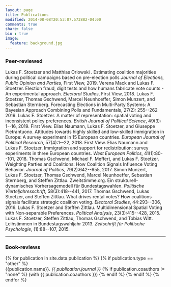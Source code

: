 ```yaml
---
layout: page
title: Publications
modified: 2014-08-08T20:53:07.573882-04:00
comments: true
share: false
bio : true
image:
  feature: background.jpg
---
```



<h3>Peer-reviewed</h3>

<tr valign="top">
<td align="right" class="bibtexnumber">
</td>
<td class="bibtexitem">
Lukas&nbsp;F. Stoetzer and  Matthias Orlowski .
Estimating coalition majorities during political campaigns based on pre-election polls
 <em>Journal of Elections, Public Opinion and Parties</em>, First View, 2019.

</td>
</tr>

<tr valign="top">
<td align="right" class="bibtexnumber">
</td>
<td class="bibtexitem">
Verena Mack and Lukas&nbsp;F. Stoetzer.
 Election fraud, digit tests and how humans fabricate vote counts -
  An experimental approach.
 <em>Electoral Studies</em>, First View, 2018.

</td>
</tr>

<tr class="spacer"><td></td></tr>

<tr valign="top">
<td align="right" class="bibtexnumber">
</td>
<td class="bibtexitem">
Lukas&nbsp;F. Stoetzer, Thomas Gschwend, Marcel Neunhoeffer, Simon Munzert, and
  Sebastian Sternberg.
 Forecasting Elections in Multi-Party Systems: A Bayesian Approach
  Combining Polls and Fundamentals, 27(2): 255--262 2019.

</td>
</tr>

<tr class="spacer"><td></td></tr>

<tr valign="top">
<td align="right" class="bibtexnumber">
</td>
<td class="bibtexitem">
Lukas&nbsp;F. Stoetzer.
 A matter of representation: spatial voting and inconsistent policy
  preferences.
 <em>British Journal of Political Science</em>, 49(3): 1--16, 2019. First
  View.

</td>
</tr>

<tr class="spacer"><td></td></tr>

<tr valign="top">
<td align="right" class="bibtexnumber">
</td>
<td class="bibtexitem">
Elias Naumann, Lukas F. Stoetzer, and Giuseppe Pietrantuono.
 Attitudes towards highly skilled and low-skilled immigration in
  Europe: A survey experiment in 15 European countries.
 <em>European Journal of Political Research</em>, 57(4):1--22, 2018.
  First View.

</td>
</tr>

<tr class="spacer"><td></td></tr>

<tr valign="top">
<td align="right" class="bibtexnumber">
</td>
<td class="bibtexitem">
Elias Naumann and Lukas&nbsp;F. Stoetzer.
 Immigration and support for redistribution: survey experiments in
  three European countries.
 <em>West European Politics</em>, 41(1):80--101, 2018.


<tr class="spacer"><td></td></tr>

<tr valign="top">
<td align="right" class="bibtexnumber">
</td>
<td class="bibtexitem">
Thomas Gschwend, Michael&nbsp;F. Meffert, and Lukas&nbsp;F. Stoetzer.
 Weighting Parties and Coalitions: How Coalition Signals Influence
  Voting Behavior.
 <em>Journal of Politics</em>, 79(2):642--655, 2017.

</td>
</tr>
<tr class="spacer"><td></td></tr>

<tr valign="top">
<td align="right" class="bibtexnumber">
</td>
<td class="bibtexitem">
Simon Munzert, Lukas&nbsp;F. Stoetzer, Thomas Gschwend, Marcel Neunhoeffer,
  Sebastian Sternberg, and Steffen Zittlau.
 Zweitstimme.org. Ein strukturell-dynamisches Vorhersagemodell
  f&uuml;r Bundestagswahlen.
 <em>Politische Vierteljahresschrift</em>, 58(3):418--441, 2017.

</td>
</tr>
<tr class="spacer"><td></td></tr>

<tr valign="top">
<td align="right" class="bibtexnumber">
</td>
<td class="bibtexitem">
Thomas Gschwend, Lukas Stoetzer, and Steffen Zittlau.
 What drives rental votes? How coalitions signals facilitate
  strategic coalition voting.
 <em>Electoral Studies</em>, 44:293--306, 2016.

</td>
</tr>
<tr class="spacer"><td></td></tr>

<tr valign="top">
<td align="right" class="bibtexnumber">
</td>
<td class="bibtexitem">
Lukas&nbsp;F. Stoetzer and Steffen Zittlau.
 Multidimensional Spatial Voting with Non-separable Preferences.
 <em>Political Analysis</em>, 23(3):415--428, 2015.

</td>
</tr>
<tr class="spacer"><td></td></tr>

<tr valign="top">
<td align="right" class="bibtexnumber">
</td>
<td class="bibtexitem">
Lukas&nbsp;F. Stoetzer, Steffen Zittlau, Thomas Gschwend, and Tobias Witt.
 Leihstimmen in Bundestagswahljahr 2013.
 <em>Zeitschrift f&uuml;r Politische Psychologie</em>, (1):88--107,
  2015.

</td>
</tr>
</table>

<hr>

<h3>Book-reviews</h3>

<dl>
{% for publication in site.data.publication %}
	{% if publication.type == "other" %}
  	<dt>  {{publication.name}}. <i>{{ publication.journal }}</i>
  	{% if publication.coauthors != "none" %} (with {{ publication.coauthors }})
	{% endif %}
	{% endif %}
{% endfor %}
</dl>

